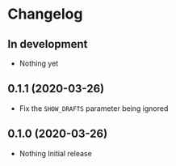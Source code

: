 # Changelog

## In development

- Nothing yet

## 0.1.1 (2020-03-26)

- Fix the `SHOW_DRAFTS` parameter being ignored

## 0.1.0 (2020-03-26)

- Nothing Initial release
